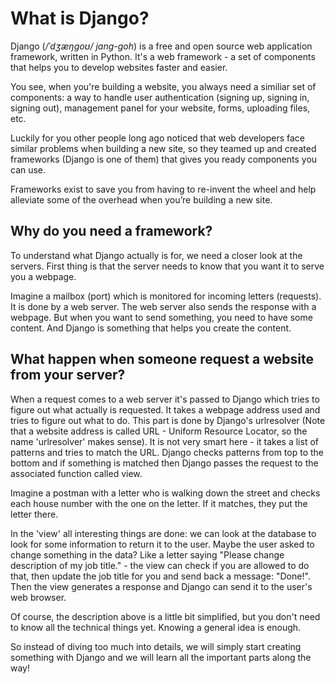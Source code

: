 # What is Django?

Django (_/ˈdʒæŋɡoʊ/ jang-goh_) is a free and open source web application framework, written in Python. It's a web framework - a set of components that helps you to develop websites faster and easier.

You see, when you're building a website, you always need a similiar set of components: a way to handle user authentication (signing up, signing in, signing out), management panel for your website, forms, uploading files, etc.

Luckily for you other people long ago noticed that web developers face similar problems when building a new site, so they teamed up and created frameworks (Django is one of them) that gives you ready components you can use.

Frameworks exist to save you from having to re-invent the wheel and help alleviate some of the overhead when you’re building a new site.

## Why do you need a framework?

To understand what Django actually is for, we need a closer look at the servers. First thing is that the server needs to know that you want it to serve you a webpage.

Imagine a mailbox (port) which is monitored for incoming letters (requests). It is done by a web server. The web server also sends the response with a webpage. But when you want to send something, you need to have some content. And Django is something that helps you create the content.

## What happen when someone request a website from your server?

When a request comes to a web server it's passed to Django which tries to figure out what actually is requested. It takes a webpage address used and tries to figure out what to do. This part is done by Django's urlresolver (Note that a website address is called URL - Uniform Resource Locator, so the name 'urlresolver' makes sense). It is not very smart here - it takes a list of patterns and tries to match the URL. Django checks patterns from top to the bottom and if something is matched then Django passes the request to the associated function called view.

Imagine a postman with a letter who is walking down the street and checks each house number with the one on the letter. If it matches, they put the letter there.

In the 'view' all interesting things are done: we can look at the database to look for some information to return it to the user. Maybe the user asked to change something in the data? Like a letter saying "Please change description of my job title." - the view can check if you are allowed to do that, then update the job title for you and send back a message: "Done!". Then the view generates a response and Django can send it to the user's web browser.

Of course, the description above is a little bit simplified, but you don't need to know all the technical things yet. Knowing a general idea is enough.

So instead of diving too much into details, we will simply start creating something with Django and we will learn all the important parts along the way!


